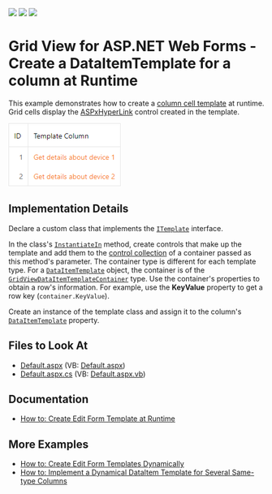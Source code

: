 <!-- default badges list -->

![](https://img.shields.io/endpoint?url=https://codecentral.devexpress.com/api/v1/VersionRange/128538626/21.2.3%2B)
[![](https://img.shields.io/badge/Open_in_DevExpress_Support_Center-FF7200?style=flat-square&logo=DevExpress&logoColor=white)](https://supportcenter.devexpress.com/ticket/details/E293)
[![](https://img.shields.io/badge/📖_How_to_use_DevExpress_Examples-e9f6fc?style=flat-square)](https://docs.devexpress.com/GeneralInformation/403183)

<!-- default badges end -->

# Grid View for ASP.NET Web Forms - Create a DataItemTemplate for a column at Runtime

This example demonstrates how to create a [column cell template](https://docs.devexpress.com/AspNet/DevExpress.Web.GridViewDataColumn.DataItemTemplate) at runtime. Grid cells display the [ASPxHyperLink](https://docs.devexpress.com/AspNet/DevExpress.Web.ASPxHyperLink) control created in the template.

![ASPxGridView-DataItemTemplate](ASPxGridView-DataItemTemplate.png)

## Implementation Details

Declare a custom class that implements the [`ITemplate`](https://docs.microsoft.com/en-us/dotnet/api/system.web.ui.itemplate) interface.

In the class's [`InstantiateIn`](https://docs.microsoft.com/ru-ru/dotnet/api/system.web.ui.itemplate.instantiatein) method, create controls that make up the template and add them to the [control collection](https://docs.microsoft.com/ru-ru/dotnet/api/system.windows.forms.control.controls) of a container passed as this method's parameter. The container type is different for each template type. For a [`DataItemTemplate`](https://docs.devexpress.com/AspNet/DevExpress.Web.GridViewDataColumn.DataItemTemplate) object, the container is of the [`GridViewDataItemTemplateContainer`](https://docs.devexpress.com/AspNet/DevExpress.Web.GridViewDataItemTemplateContainer) type. Use the container's properties to obtain a row's information. For example, use the **KeyValue** property to get a row key (`container.KeyValue`).

Create an instance of the template class and assign it to the column's [`DataItemTemplate`](https://docs.devexpress.com/AspNet/DevExpress.Web.GridViewDataColumn.DataItemTemplate) property.

## Files to Look At

- [Default.aspx](./CS/HyperlinkColumn/Default.aspx) (VB: [Default.aspx](./VB/HyperlinkColumn/Default.aspx))
- [Default.aspx.cs](./CS/HyperlinkColumn/Default.aspx.cs) (VB: [Default.aspx.vb](./VB/HyperlinkColumn/Default.aspx.vb))

## Documentation

- [How to: Create Edit Form Template at Runtime](https://docs.devexpress.com/AspNet/4341/components/grid-view/examples/how-to-create-edit-form-template-at-runtime)

## More Examples

- [How to: Create Edit Form Templates Dynamically](https://github.com/DevExpress-Examples/how-to-create-edit-form-templates-dynamically-e986)
- [How to: Implement a Dynamical DataItem Template for Several Same-type Columns](https://github.com/DevExpress-Examples/how-to-implement-a-dynamical-dataitem-template-for-several-same-type-columns-e4020)
